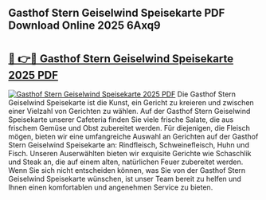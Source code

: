 ## Gasthof Stern Geiselwind Speisekarte PDF Download Online 2025 6Axq9

# <h2><a href="http://gc7v4w.nevu.top/?p=Gasthof+Stern+Geiselwind+Speisekarte">🔗 👉🔴 Gasthof Stern Geiselwind Speisekarte 2025 PDF</a></h2>

[![Gasthof Stern Geiselwind Speisekarte 2025 PDF](https://i.imgur.com/dBaPXMq.png)](http://gc7v4w.nevu.top/?p=Gasthof+Stern+Geiselwind+Speisekarte)
Die Gasthof Stern Geiselwind Speisekarte ist die Kunst, ein Gericht zu kreieren und zwischen einer Vielzahl von Gerichten zu wählen. Auf der Gasthof Stern Geiselwind Speisekarte unserer Cafeteria finden Sie viele frische Salate, die aus frischem Gemüse und Obst zubereitet werden. Für diejenigen, die Fleisch mögen, bieten wir eine umfangreiche Auswahl an Gerichten auf der Gasthof Stern Geiselwind Speisekarte an: Rindfleisch, Schweinefleisch, Huhn und Fisch. Unseren Auserwählten bieten wir exquisite Gerichte wie Schaschlik und Steak an, die auf einem alten, natürlichen Feuer zubereitet werden. Wenn Sie sich nicht entscheiden können, was Sie von der Gasthof Stern Geiselwind Speisekarte wünschen, ist unser Team bereit zu helfen und Ihnen einen komfortablen und angenehmen Service zu bieten.
